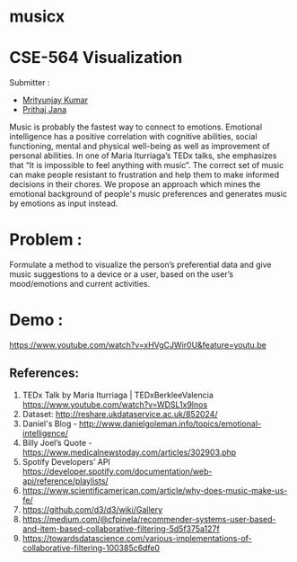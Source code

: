 # musicx

# CSE-564 Visualization

Submitter : 
- [Mrityunjay Kumar](mrkumar@cs.stonybrook.edu)
- [Prithaj Jana](jprithaj@cs.stonybrook.edu)
            

Music is probably the fastest way to connect to emotions. Emotional intelligence has a positive correlation with cognitive abilities, social functioning, mental and physical well-being as well as improvement of personal abilities. In one of Maria Iturriaga’s TEDx talks, she emphasizes that “It is impossible to feel anything with music”. 
The correct set of music can make people resistant to frustration and help them to make informed decisions in their chores. We propose an approach which mines the emotional background of people's music preferences and generates music by emotions as input instead.

# Problem :

Formulate a method to visualize the person’s preferential data and give music suggestions to a device or a user, based on the user’s mood/emotions and current activities.

# Demo :
https://www.youtube.com/watch?v=xHVgCJWir0U&feature=youtu.be

References:
-----------------------

1.	TEDx Talk by Maria Iturriaga | TEDxBerkleeValencia https://www.youtube.com/watch?v=WDSL1x9lnos
2.	Dataset: http://reshare.ukdataservice.ac.uk/852024/
3.	Daniel's Blog - http://www.danielgoleman.info/topics/emotional-intelligence/
4.	Billy Joel’s Quote - https://www.medicalnewstoday.com/articles/302903.php
5.	Spotify Developers’ API https://developer.spotify.com/documentation/web-api/reference/playlists/
6.	https://www.scientificamerican.com/article/why-does-music-make-us-fe/
7.	https://github.com/d3/d3/wiki/Gallery
8.	https://medium.com/@cfpinela/recommender-systems-user-based-and-item-based-collaborative-filtering-5d5f375a127f
9.	https://towardsdatascience.com/various-implementations-of-collaborative-filtering-100385c6dfe0
